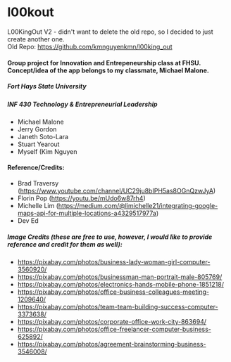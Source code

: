 # l00kout
L00KingOut V2 - didn't want to delete the old repo, so I decided to just create another one.<br>
Old Repo:  https://github.com/kmnguyenkmn/l00king_out

#### Group project for Innovation and Entrepeneurship class at FHSU. Concept/idea of the app belongs to my classmate, Michael Malone.

##### Fort Hays State University
##### INF 430 Technology & Entrepreneurial Leadership

-	Michael Malone
-	Jerry Gordon
-	Janeth Soto-Lara
-	Stuart Yearout
-	Myself (Kim Nguyen


#### Reference/Credits:
- Brad Traversy (https://www.youtube.com/channel/UC29ju8bIPH5as8OGnQzwJyA)
- Florin Pop (https://youtu.be/mUdo6w87rh4)
- Michelle Lim (https://medium.com/@limichelle21/integrating-google-maps-api-for-multiple-locations-a4329517977a)
- Dev Ed

##### Image Credits (these are free to use, however, I would like to provide reference and credit for them as well):
-	https://pixabay.com/photos/business-lady-woman-girl-computer-3560920/
-	https://pixabay.com/photos/businessman-man-portrait-male-805769/
-	https://pixabay.com/photos/electronics-hands-mobile-phone-1851218/
-	https://pixabay.com/photos/office-business-colleagues-meeting-1209640/
-	https://pixabay.com/photos/team-team-building-success-computer-3373638/
-	https://pixabay.com/photos/corporate-office-work-city-863694/
-	https://pixabay.com/photos/office-freelancer-computer-business-625892/
-	https://pixabay.com/photos/agreement-brainstorming-business-3546008/

